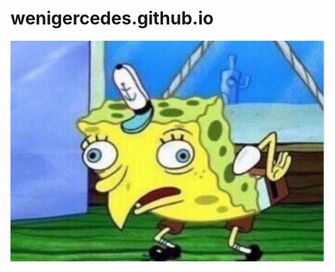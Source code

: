 # wenigercedes.github.io

![alt spongebob meme](https://github.com/wenigercedes/wenigercedes.github.io/blob/main/Mocking-Spongebob.jpg)

